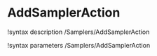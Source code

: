 <!-- MOOSE Documentation Stub: Remove this when content is added. -->

# AddSamplerAction

!syntax description /Samplers/AddSamplerAction

!syntax parameters /Samplers/AddSamplerAction
